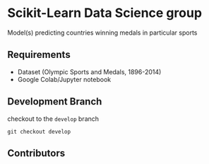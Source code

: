 # Scikit-Learn Data Science group

Model(s) predicting countries winning medals in particular sports

## Requirements
- 	Dataset (Olympic Sports and Medals, 1896-2014)
- 	Google Colab/Jupyter notebook
## Development Branch
checkout to the `develop` branch
~~~
git checkout develop
~~~
## Contributors

